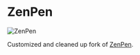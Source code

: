 # ZenPen

![ZenPen](https://raw.github.com/semu/zenpen/master/editor.png)

Customized and cleaned up fork of [ZenPen](http://zenpen.io).
